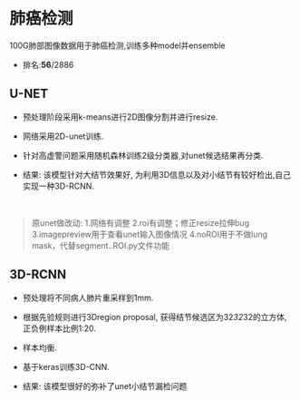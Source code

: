 # 肺癌检测
 100G肺部图像数据用于肺癌检测,训练多种model并ensemble

- 排名:**56**/2886

## U-NET

- 预处理阶段采用k-means进行2D图像分割并进行resize.

- 网络采用2D-unet训练. 

- 针对高虚警问题采用随机森林训练2级分类器,对unet候选结果再分类. 

- 结果: 该模型针对大结节效果好, 为利用3D信息以及对小结节有较好检出,自己实现一种3D-RCNN.

  ​

> 原unet做改动:
> 1.网络有调整
> 2.roi有调整；修正resize拉伸bug
> 3.imagepreview用于查看unet输入图像情况
> 4.noROI用于不做lung mask，代替segment..ROI.py文件功能



## 3D-RCNN

- 预处理将不同病人肺片重采样到1mm. 
- 根据先验规则进行3Dregion proposal, 获得结节候选区为32*32*32的立方体, 正负例样本比例1:20. 
- 样本均衡.
- 基于keras训练3D-CNN.
- 结果: 该模型很好的弥补了unet小结节漏检问题

  ​



